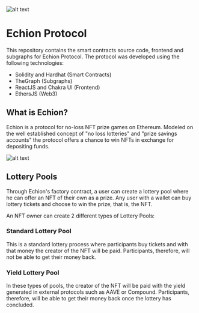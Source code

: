![alt text](https://github.com/ppalomo/echion-protocol/blob/develop/logo-echion-v1.png?raw=true)

# Echion Protocol

This repository contains the smart contracts source code, frontend and subgraphs for Echion Protocol. The protocol was developed using the following technologies:

- Solidity and Hardhat (Smart Contracts)
- TheGraph (Subgraphs)
- ReactJS and Chakra UI (Frontend)
- EthersJS (Web3)

## What is Echion?

Echion is a protocol for no-loss NFT prize games on Ethereum. Modeled on the well established concept of "no loss lotteries" and "prize savings accounts" the protocol offers a chance to win NFTs in exchange for depositing funds.

![alt text](https://github.com/ppalomo/echion-protocol/blob/develop/screenshot01.jpg?raw=true)

## Lottery Pools

Through Echion's factory contract, a user can create a lottery pool where he can offer an NFT of their own as a prize. Any user with a wallet can buy lottery tickets and choose to win the prize, that is, the NFT.

An NFT owner can create 2 different types of Lottery Pools:

### Standard Lottery Pool

This is a standard lottery process where participants buy tickets and with that money the creator of the NFT will be paid. Participants, therefore, will not be able to get their money back.

### Yield Lottery Pool

In these types of pools, the creator of the NFT will be paid with the yield generated in external protocols such as AAVE or Compound. Participants, therefore, will be able to get their money back once the lottery has concluded.
